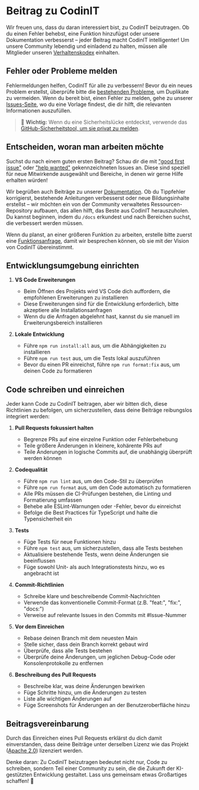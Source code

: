 # Beitrag zu CodinIT

Wir freuen uns, dass du daran interessiert bist, zu CodinIT beizutragen. Ob du einen Fehler behebst, eine Funktion hinzufügst oder unsere Dokumentation verbesserst – jeder Beitrag macht CodinIT intelligenter! Um unsere Community lebendig und einladend zu halten, müssen alle Mitglieder unseren [Verhaltenskodex](CODE_OF_CONDUCT.md) einhalten.

## Fehler oder Probleme melden

Fehlermeldungen helfen, CodinIT für alle zu verbessern! Bevor du ein neues Problem erstellst, überprüfe bitte die [bestehenden Probleme](https://github.com/Cody/Cody/issues), um Duplikate zu vermeiden. Wenn du bereit bist, einen Fehler zu melden, gehe zu unserer [Issues-Seite](https://github.com/Cody/Cody/issues/new/choose), wo du eine Vorlage findest, die dir hilft, die relevanten Informationen auszufüllen.

<blockquote class='warning-note'>
    🔐 <b>Wichtig:</b> Wenn du eine Sicherheitslücke entdeckst, verwende das <a href="https://github.com/Cody/Cody/security/advisories/new">GitHub-Sicherheitstool, um sie privat zu melden</a>.
</blockquote>

## Entscheiden, woran man arbeiten möchte

Suchst du nach einem guten ersten Beitrag? Schau dir die mit ["good first issue"](https://github.com/Cody/Cody/labels/good%20first%20issue) oder ["help wanted"](https://github.com/Cody/Cody/labels/help%20wanted) gekennzeichneten Issues an. Diese sind speziell für neue Mitwirkende ausgewählt und Bereiche, in denen wir gerne Hilfe erhalten würden!

Wir begrüßen auch Beiträge zu unserer [Dokumentation](https://github.com/Cody/Cody/tree/main/docs). Ob du Tippfehler korrigierst, bestehende Anleitungen verbesserst oder neue Bildungsinhalte erstellst – wir möchten ein von der Community verwaltetes Ressourcen-Repository aufbauen, das allen hilft, das Beste aus CodinIT herauszuholen. Du kannst beginnen, indem du `/docs` erkundest und nach Bereichen suchst, die verbessert werden müssen.

Wenn du planst, an einer größeren Funktion zu arbeiten, erstelle bitte zuerst eine [Funktionsanfrage](https://github.com/Cody/Cody/discussions/categories/feature-requests?discussions_q=is%3Aopen+category%3A%22Feature+Requests%22+sort%3Atop), damit wir besprechen können, ob sie mit der Vision von CodinIT übereinstimmt.

## Entwicklungsumgebung einrichten

1. **VS Code Erweiterungen**

    - Beim Öffnen des Projekts wird VS Code dich auffordern, die empfohlenen Erweiterungen zu installieren
    - Diese Erweiterungen sind für die Entwicklung erforderlich, bitte akzeptiere alle Installationsanfragen
    - Wenn du die Anfragen abgelehnt hast, kannst du sie manuell im Erweiterungsbereich installieren

2. **Lokale Entwicklung**
    - Führe `npm run install:all` aus, um die Abhängigkeiten zu installieren
    - Führe `npm run test` aus, um die Tests lokal auszuführen
    - Bevor du einen PR einreichst, führe `npm run format:fix` aus, um deinen Code zu formatieren

## Code schreiben und einreichen

Jeder kann Code zu CodinIT beitragen, aber wir bitten dich, diese Richtlinien zu befolgen, um sicherzustellen, dass deine Beiträge reibungslos integriert werden:

1. **Pull Requests fokussiert halten**

    - Begrenze PRs auf eine einzelne Funktion oder Fehlerbehebung
    - Teile größere Änderungen in kleinere, kohärente PRs auf
    - Teile Änderungen in logische Commits auf, die unabhängig überprüft werden können

2. **Codequalität**

    - Führe `npm run lint` aus, um den Code-Stil zu überprüfen
    - Führe `npm run format` aus, um den Code automatisch zu formatieren
    - Alle PRs müssen die CI-Prüfungen bestehen, die Linting und Formatierung umfassen
    - Behebe alle ESLint-Warnungen oder -Fehler, bevor du einreichst
    - Befolge die Best Practices für TypeScript und halte die Typensicherheit ein

3. **Tests**

    - Füge Tests für neue Funktionen hinzu
    - Führe `npm test` aus, um sicherzustellen, dass alle Tests bestehen
    - Aktualisiere bestehende Tests, wenn deine Änderungen sie beeinflussen
    - Füge sowohl Unit- als auch Integrationstests hinzu, wo es angebracht ist

4. **Commit-Richtlinien**

    - Schreibe klare und beschreibende Commit-Nachrichten
    - Verwende das konventionelle Commit-Format (z.B. "feat:", "fix:", "docs:")
    - Verweise auf relevante Issues in den Commits mit #Issue-Nummer

5. **Vor dem Einreichen**

    - Rebase deinen Branch mit dem neuesten Main
    - Stelle sicher, dass dein Branch korrekt gebaut wird
    - Überprüfe, dass alle Tests bestehen
    - Überprüfe deine Änderungen, um jeglichen Debug-Code oder Konsolenprotokolle zu entfernen

6. **Beschreibung des Pull Requests**
    - Beschreibe klar, was deine Änderungen bewirken
    - Füge Schritte hinzu, um die Änderungen zu testen
    - Liste alle wichtigen Änderungen auf
    - Füge Screenshots für Änderungen an der Benutzeroberfläche hinzu

## Beitragsvereinbarung

Durch das Einreichen eines Pull Requests erklärst du dich damit einverstanden, dass deine Beiträge unter derselben Lizenz wie das Projekt ([Apache 2.0](LICENSE)) lizenziert werden.

Denke daran: Zu CodinIT beizutragen bedeutet nicht nur, Code zu schreiben, sondern Teil einer Community zu sein, die die Zukunft der KI-gestützten Entwicklung gestaltet. Lass uns gemeinsam etwas Großartiges schaffen! 🚀
